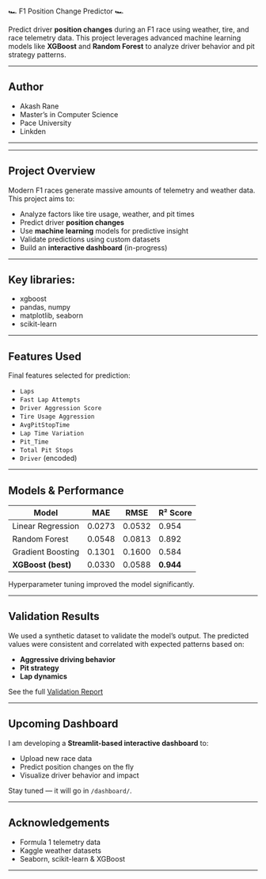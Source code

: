 🏎️ F1 Position Change Predictor 🏎️ 

Predict driver **position changes** during an F1 race using weather, tire, and race telemetry data. This project leverages advanced machine learning models like **XGBoost** and **Random Forest** to analyze driver behavior and pit strategy patterns.

---

## Author
- Akash Rane
- Master’s in Computer Science
- Pace University
- Linkden

---

---

##  Project Overview

Modern F1 races generate massive amounts of telemetry and weather data. This project aims to:
-  Analyze factors like tire usage, weather, and pit times
-  Predict driver **position changes**
-  Use **machine learning** models for predictive insight
-  Validate predictions using custom datasets
-  Build an **interactive dashboard** (in-progress)

---
## Key libraries:

- xgboost
- pandas, numpy
- matplotlib, seaborn
- scikit-learn

---

##  Features Used

Final features selected for prediction:
- `Laps`
- `Fast Lap Attempts`
- `Driver Aggression Score`
- `Tire Usage Aggression`
- `AvgPitStopTime`
- `Lap Time Variation`
- `Pit_Time`
- `Total Pit Stops`
- `Driver` (encoded)

---

##  Models & Performance

| Model               | MAE     | RMSE    | R² Score |
|--------------------|---------|---------|----------|
| Linear Regression   | 0.0273  | 0.0532  | 0.954    |
| Random Forest       | 0.0548  | 0.0813  | 0.892    |
| Gradient Boosting   | 0.1301  | 0.1600  | 0.584    |
| **XGBoost (best)**  | 0.0330  | 0.0588  | **0.944** |

 Hyperparameter tuning improved the model significantly.

---

## Validation Results

We used a synthetic dataset to validate the model’s output. The predicted values were consistent and correlated with expected patterns based on:
- **Aggressive driving behavior**
- **Pit strategy**
- **Lap dynamics**

 See the full [Validation Report](reports/validation_report.ipynb)

---

## Upcoming Dashboard

I am developing a **Streamlit-based interactive dashboard** to:
- Upload new race data
- Predict position changes on the fly
- Visualize driver behavior and impact

Stay tuned — it will go in `/dashboard/`.

---

## Acknowledgements
- Formula 1 telemetry data
- Kaggle weather datasets
- Seaborn, scikit-learn & XGBoost

---

